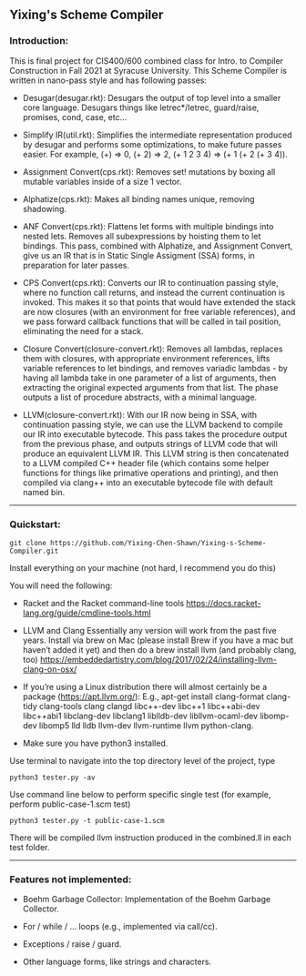 ## Yixing's Scheme Compiler

### Introduction:
This is final project for CIS400/600 combined class for Intro. to Compiler Construction  in Fall 2021 at Syracuse University.
This Scheme Compiler is written in nano-pass style and has following passes:
+ Desugar(desugar.rkt): Desugars the output of top level into a smaller core language. Desugars things like letrec*/letrec, guard/raise, promises, cond, case, etc...


+ Simplify IR(util.rkt): Simplifies the intermediate representation produced by desugar and performs some optimizations, to make future passes easier. For example, (+) => 0, (+ 2) => 2, (+ 1 2 3 4) => (+ 1 (+ 2 (+ 3 4)).


+ Assignment Convert(cps.rkt): Removes set! mutations by boxing all mutable variables inside of a size 1 vector.


+ Alphatize(cps.rkt): Makes all binding names unique, removing shadowing.


+ ANF Convert(cps.rkt): Flattens let forms with multiple bindings into nested lets. Removes all subexpressions by hoisting them to let bindings. This pass, combined with Alphatize, and Assignment Convert, give us an IR that is in Static Single Assigment (SSA) forms, in preparation for later passes.


+ CPS Convert(cps.rkt): Converts our IR to continuation passing style, where no function call returns, and instead the current continuation is invoked. This makes it so that points that would have extended the stack are now closures (with an environment for free variable references), and we pass forward callback functions that will be called in tail position, eliminating the need for a stack.


+ Closure Convert(closure-convert.rkt): Removes all lambdas, replaces them with closures, with appropriate environment references, lifts variable references to let bindings, and removes variadic lambdas - by having all lambda take in one parameter of a list of arguments, then extracting the original expected arguments from that list. The phase outputs a list of procedure abstracts, with a minimal language.


+ LLVM(closure-convert.rkt): With our IR now being in SSA, with continuation passing style, we can use the LLVM backend to compile our IR into executable bytecode. This pass takes the procedure output from the previous phase, and outputs strings of LLVM code that will produce an equivalent LLVM IR. This LLVM string is then concatenated to a LLVM compiled C++ header file (which contains some helper functions for things like primative operations and printing), and then compiled via clang++ into an executable bytecode file with default named bin.
---
### Quickstart:
```text
git clone https://github.com/Yixing-Chen-Shawn/Yixing-s-Scheme-Compiler.git
```
Install everything on your machine (not hard, I recommend you do this)


You will need the following:


+ Racket and the Racket command-line tools
https://docs.racket-lang.org/guide/cmdline-tools.html


+ LLVM and Clang
Essentially any version will work from the past five years. Install via brew on Mac (please install Brew if you have a mac but haven’t added it yet) and then do a brew install llvm (and probably clang, too)
https://embeddedartistry.com/blog/2017/02/24/installing-llvm-clang-on-osx/


+ If you’re using a Linux distribution there will almost certainly be a package (https://apt.llvm.org/):
E.g., apt-get install clang-format clang-tidy clang-tools clang clangd libc++-dev libc++1 libc++abi-dev libc++abi1 libclang-dev libclang1 liblldb-dev libllvm-ocaml-dev libomp-dev libomp5 lld lldb llvm-dev llvm-runtime llvm python-clang.


+ Make sure you have python3 installed.

Use terminal to navigate into the top directory level of the project, type
```text
python3 tester.py -av
```
Use command line below to perform specific single test (for example, perform public-case-1.scm test)
```text
python3 tester.py -t public-case-1.scm
```

There will be compiled llvm instruction produced in the combined.ll in each test folder. 

---
### Features not implemented:
+ Boehm Garbage Collector:
  Implementation of the Boehm Garbage Collector.


+ For / while / ... loops (e.g., implemented via call/cc).


+ Exceptions / raise / guard.


+ Other language forms, like strings and characters. 


